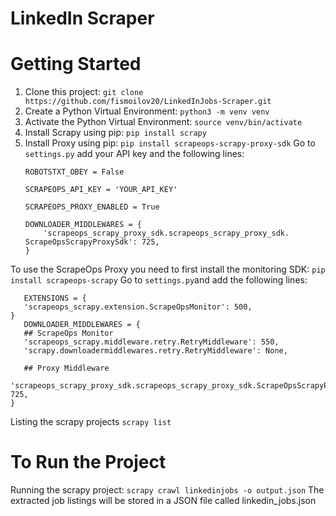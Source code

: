 # LinkedIn Scraper

# Getting Started
1. Clone this project: `git clone https://github.com/fismoilov20/LinkedInJobs-Scraper.git`
2. Create a Python Virtual Environment: `python3 -m venv venv`
3. Activate the Python Virtual Environment: `source venv/bin/activate`
4. Install Scrapy using pip: `pip install scrapy`
5. Install Proxy using pip: `pip install scrapeops-scrapy-proxy-sdk`
    Go to `settings.py` add your API key and the following lines:
    ```
    ROBOTSTXT_OBEY = False

    SCRAPEOPS_API_KEY = 'YOUR_API_KEY'

    SCRAPEOPS_PROXY_ENABLED = True

    DOWNLOADER_MIDDLEWARES = {
        'scrapeops_scrapy_proxy_sdk.scrapeops_scrapy_proxy_sdk. ScrapeOpsScrapyProxySdk': 725,
    }
    ```
 To use the ScrapeOps Proxy you need to first install the monitoring SDK: `pip install scrapeops-scrapy`
 Go to `settings.py`and add the following lines:
 ```
    EXTENSIONS = {
    'scrapeops_scrapy.extension.ScrapeOpsMonitor': 500, 
}
    DOWNLOADER_MIDDLEWARES = {
    ## ScrapeOps Monitor
    'scrapeops_scrapy.middleware.retry.RetryMiddleware': 550,
    'scrapy.downloadermiddlewares.retry.RetryMiddleware': None,
    
    ## Proxy Middleware
    'scrapeops_scrapy_proxy_sdk.scrapeops_scrapy_proxy_sdk.ScrapeOpsScrapyProxySdk': 725,
}
 ```
 Listing the scrapy projects `scrapy list`
 

 # To Run the Project
 Running the scrapy project: `scrapy crawl linkedinjobs -o output.json`
 The extracted job listings will be stored in a JSON file called linkedin_jobs.json